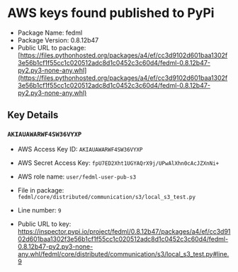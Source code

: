 # AWS keys found published to PyPi

* Package Name: fedml
* Package Version: 0.8.12b47
* Public URL to package: [https://files.pythonhosted.org/packages/a4/ef/cc3d9102d601baa1302f3e56b1cf1f55cc1c020512adc8d1c0452c3c60d4/fedml-0.8.12b47-py2.py3-none-any.whl](https://files.pythonhosted.org/packages/a4/ef/cc3d9102d601baa1302f3e56b1cf1f55cc1c020512adc8d1c0452c3c60d4/fedml-0.8.12b47-py2.py3-none-any.whl)

## Key Details

### `AKIAUAWARWF4SW36VYXP`

* AWS Access Key ID: `AKIAUAWARWF4SW36VYXP`
* AWS Secret Access Key: `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` 
* AWS role name: `user/fedml-user-pub-s3`
* File in package: `fedml/core/distributed/communication/s3/local_s3_test.py`
* Line number: `9`

* Public URL to key: https://inspector.pypi.io/project/fedml/0.8.12b47/packages/a4/ef/cc3d9102d601baa1302f3e56b1cf1f55cc1c020512adc8d1c0452c3c60d4/fedml-0.8.12b47-py2.py3-none-any.whl/fedml/core/distributed/communication/s3/local_s3_test.py#line.9



